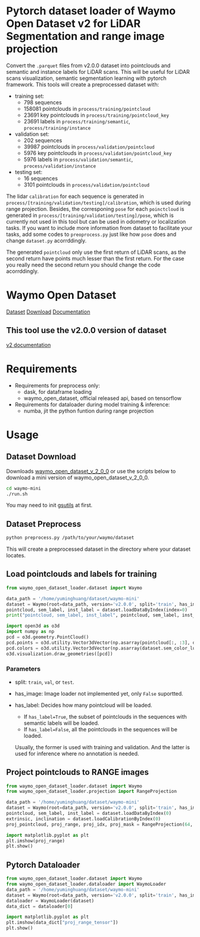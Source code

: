 # Pytorch dataset loader of Waymo Open Dataset v2 for LiDAR Segmentation and range image projection
Convert the `.parquet` files from v2.0.0 dataset into pointclouds and semantic and instance labels for LiDAR scans. This will be useful for LiDAR scans visualization, semantic segmentation learning with pytorch framework.
This tools will create a preprocessed dataset with:
- training set:
  - 798 sequences
  - 158081 pointclouds in `process/training/pointcloud`
  - 23691 key pointclouds in `process/training/pointcloud_key`
  - 23691 labels in `process/training/semantic`, `process/training/instance`
- validation set:
  - 202 sequences
  - 39987 pointclouds in `process/validation/pointcloud`
  - 5976 key pointclouds in `process/validation/pointcloud_key`
  - 5976 labels in `process/validation/semantic`, `process/validation/instance`
- testing set:
  - 16 sequences
  - 3101 pointclouds in `process/validation/pointcloud`

The lidar `calibration` for each sequence is generated in `process/[training/validation/testing]/calibration`, which is used during range projection. Besides, the corresponing `pose` for each `poinctcloud` is generated in `process/[training/validation/testing]/pose`, which is currently not used in this tool but can be used in odometry or localization tasks. If you want to include more information from dataset to facilitate your tasks, add some codes to `preoprocess.py` just like how `pose` does and change `dataset.py` acorrddingly.

The generated `pointcloud` only use the first return of LiDAR scans, as the second return have points much lesser than the first return. For the case you really need the second return you should change the code acorrddingly.

# Waymo Open Dataset
[Dataset](https://waymo.com/open/) [Download](https://waymo.com/open/download/) [Documentation](https://github.com/waymo-research/waymo-open-dataset)

## This tool use the v2.0.0 version of dataset
[v2 documentation](https://github.com/waymo-research/waymo-open-dataset/blob/master/tutorial/tutorial_v2.ipynb)

# Requirements
- Requirements for preprocess only:
  - dask, for dataframe loading
  - waymo_open_dataset, official released api, based on tensorflow
- Requirements for dataloader during model training & inference:
  - numba, jit the python funtion during range projection

# Usage
## Dataset Download
Downloads [waymo_open_dataset_v_2_0_0](https://console.cloud.google.com/storage/browser/waymo_open_dataset_v_2_0_0) or use the scripts below to download a mini version of waymo_open_dataset_v_2_0_0.
```bash
cd waymo-mini
./run.sh
```
You may need to init [gsutils](https://cloud.google.com/storage/docs/discover-object-storage-gcloud?hl=zh_CN&_ga=2.213582103.-2027393445.1701001832) at first.

## Dataset Preprocess
```bash
python preprocess.py /path/to/your/waymo/dataset
```
This will create a preprocessed dataset in the directory where your dataset locates.

## Load pointclouds and labels for training
```python
from waymo_open_dataset_loader.dataset import Waymo

data_path = '/home/yuminghuang/dataset/waymo-mini'
dataset = Waymo(root=data_path, version='v2.0.0', split='train', has_image=False, has_label=True)
pointcloud, sem_label, inst_label = dataset.loadDataByIndex(index=0)
print("pointcloud, sem_label, inst_label", pointcloud, sem_label, inst_label)

import open3d as o3d
import numpy as np
pcd = o3d.geometry.PointCloud()
pcd.points = o3d.utility.Vector3dVector(np.asarray(pointcloud[:, :3], dtype=np.float32))
pcd.colors = o3d.utility.Vector3dVector(np.asarray(dataset.sem_color_lut[sem_label], dtype=np.float32))
o3d.visualization.draw_geometries([pcd])
```

### Parameters
- split: `train`, `val`, or `test`.
- has_image: Image loader not implemented yet, only `False` suportted.
- has_label: Decides how many pointcloud will be loaded.
  - If `has_label=True`, the subset of pointclouds in the sequences with semantic labels will be loaded.
  - If `has_label=False`, all the pointclouds in the sequences will be loaded. 
  
  Usually, the former is used with training and validation. And the latter is used for inference where no annotation is needed.

## Project pointclouds to RANGE images
```python
from waymo_open_dataset_loader.dataset import Waymo
from waymo_open_dataset_loader.projection import RangeProjection

data_path = '/home/yuminghuang/dataset/waymo-mini'
dataset = Waymo(root=data_path, version='v2.0.0', split='train', has_image=False, has_label=False)
pointcloud, sem_label, inst_label = dataset.loadDataByIndex(0)
extrinsic, inclination = dataset.loadCalibrationByIndex(0)
proj_pointcloud, proj_range, proj_idx, proj_mask = RangeProjection(64, 2650).doProjection(pointcloud, extrinsic, inclination)

import matplotlib.pyplot as plt
plt.imshow(proj_range)
plt.show()
```

## Pytorch Dataloader
```python
from waymo_open_dataset_loader.dataset import Waymo
from waymo_open_dataset_loader.dataloader import WaymoLoader
data_path = '/home/yuminghuang/dataset/waymo-mini'
dataset = Waymo(root=data_path, version='v2.0.0', split='train', has_image=False, has_label=False)
dataloader = WaymoLoader(dataset)
data_dict = dataloader[0]

import matplotlib.pyplot as plt
plt.imshow(data_dict["proj_range_tensor"])
plt.show()
```
